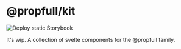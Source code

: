 # @propfull/kit

![Deploy static Storybook](https://github.com/propfull/kit/workflows/Deploy%20static%20Storybook/badge.svg)

It's wip.
A collection of svelte components for the @propfull family.
